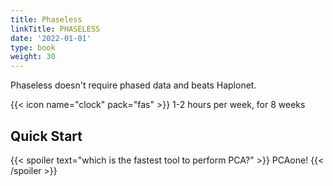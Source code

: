 ```yaml
---
title: Phaseless
linkTitle: PHASELESS
date: '2022-01-01'
type: book
weight: 30
---
```


Phaseless doesn't require phased data and beats Haplonet.

<!--more-->

{{< icon name="clock" pack="fas" >}} 1-2 hours per week, for 8 weeks

## Quick Start



{{< spoiler text="which is the fastest tool to perform PCA?" >}}
PCAone!
{{< /spoiler >}}
